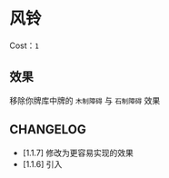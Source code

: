 # 风铃

Cost：`1`

## 效果

移除你牌库中牌的 `木制障碍` 与 `石制障碍` 效果

## CHANGELOG

- [1.1.7] 修改为更容易实现的效果
- [1.1.6] 引入
